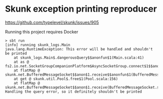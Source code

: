 # Skunk exception printing reproducer

https://github.com/typelevel/skunk/issues/905

Running this project requires Docker

```shell
> sbt run
[info] running skunk_logs.Main 
java.lang.RuntimeException: This error will be handled and shouldn't be printed
	at skunk_logs.Main$.dangerousQuery$$anonfun$1(Main.scala:41)
	at as @ fs2.io.net.SocketGroupCompanionPlatform$AsyncSocketGroup.connect$1$$anonfun$1$$anonfun$1(SocketGroupPlatform.scala:76)
	at flatMap @ skunk.net.BufferedMessageSocket$$anon$1.receive$$anonfun$1(BufferedMessageSocket.scala:153)
	at get @ skunk.util.Pool$.free$1(Pool.scala:156)
	at flatMap @ skunk.net.BufferedMessageSocket$$anon$1.receive(BufferedMessageSocket.scala:154)
Handling the query error, so it definitely shouldn't be printed
```